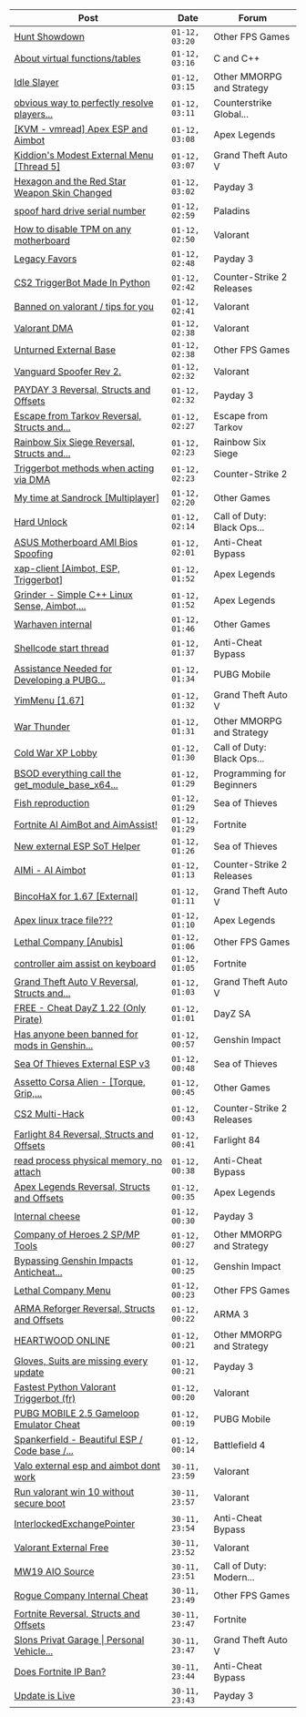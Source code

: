 |Post|Date|Forum|
|----|----|-----|
|[Hunt Showdown](https://www.unknowncheats.me/forum/other-fps-games/350352-hunt-showdown.html)|`01-12, 03:20`|Other FPS Games|
|[About virtual functions/tables](https://www.unknowncheats.me/forum/c-and-c-/612982-virtual-functions-tables.html)|`01-12, 03:16`|C and C++|
|[Idle Slayer](https://www.unknowncheats.me/forum/other-mmorpg-and-strategy/583257-idle-slayer.html)|`01-12, 03:15`|Other MMORPG and Strategy|
|[obvious way to perfectly resolve players...](https://www.unknowncheats.me/forum/counterstrike-global-offensive/611708-obvious-perfectly-resolve-players-legacy.html)|`01-12, 03:11`|Counterstrike Global...|
|[\[KVM - vmread\] Apex ESP and Aimbot](https://www.unknowncheats.me/forum/apex-legends/406426-kvm-vmread-apex-esp-aimbot.html)|`01-12, 03:08`|Apex Legends|
|[Kiddion's Modest External Menu \[Thread 5\]](https://www.unknowncheats.me/forum/grand-theft-auto-v/576854-kiddions-modest-external-menu-thread-5-a.html)|`01-12, 03:07`|Grand Theft Auto V|
|[Hexagon and the Red Star Weapon Skin Changed](https://www.unknowncheats.me/forum/payday-3-a/613234-hexagon-red-star-weapon-skin-changed.html)|`01-12, 03:02`|Payday 3|
|[spoof hard drive serial number](https://www.unknowncheats.me/forum/paladins/612858-spoof-hard-drive-serial.html)|`01-12, 02:59`|Paladins|
|[How to disable TPM on any motherboard](https://www.unknowncheats.me/forum/valorant/613232-disable-tpm-motherboard.html)|`01-12, 02:50`|Valorant|
|[Legacy Favors](https://www.unknowncheats.me/forum/payday-3-a/613231-legacy-favors.html)|`01-12, 02:48`|Payday 3|
|[CS2 TriggerBot Made In Python](https://www.unknowncheats.me/forum/counter-strike-2-releases/608773-cs2-triggerbot-python.html)|`01-12, 02:42`|Counter-Strike 2 Releases|
|[Banned on valorant / tips for you](https://www.unknowncheats.me/forum/valorant/613229-banned-valorant-tips.html)|`01-12, 02:41`|Valorant|
|[Valorant DMA](https://www.unknowncheats.me/forum/valorant/424639-valorant-dma.html)|`01-12, 02:38`|Valorant|
|[Unturned External Base](https://www.unknowncheats.me/forum/other-fps-games/613227-unturned-external-base.html)|`01-12, 02:38`|Other FPS Games|
|[Vanguard Spoofer Rev 2.](https://www.unknowncheats.me/forum/valorant/612562-vanguard-spoofer-rev-2-a.html)|`01-12, 02:32`|Valorant|
|[PAYDAY 3 Reversal, Structs and Offsets](https://www.unknowncheats.me/forum/payday-3-a/601253-payday-3-reversal-structs-offsets.html)|`01-12, 02:32`|Payday 3|
|[Escape from Tarkov Reversal, Structs and...](https://www.unknowncheats.me/forum/escape-from-tarkov/226519-escape-tarkov-reversal-structs-offsets.html)|`01-12, 02:27`|Escape from Tarkov|
|[Rainbow Six Siege Reversal, Structs and...](https://www.unknowncheats.me/forum/rainbow-six-siege/255148-rainbow-six-siege-reversal-structs-offsets.html)|`01-12, 02:23`|Rainbow Six Siege|
|[Triggerbot methods when acting via DMA](https://www.unknowncheats.me/forum/counter-strike-2-a/613146-triggerbot-methods-acting-via-dma.html)|`01-12, 02:23`|Counter-Strike 2|
|[My time at Sandrock \[Multiplayer\]](https://www.unknowncheats.me/forum/other-games/612052-time-sandrock-multiplayer.html)|`01-12, 02:20`|Other Games|
|[Hard Unlock](https://www.unknowncheats.me/forum/call-of-duty-black-ops-cold-war/613030-hard-unlock.html)|`01-12, 02:14`|Call of Duty: Black Ops...|
|[ASUS Motherboard AMI Bios Spoofing](https://www.unknowncheats.me/forum/anti-cheat-bypass/410818-asus-motherboard-ami-bios-spoofing.html)|`01-12, 02:01`|Anti-Cheat Bypass|
|[xap-client \[Aimbot, ESP, Triggerbot\]](https://www.unknowncheats.me/forum/apex-legends/606842-xap-client-aimbot-esp-triggerbot.html)|`01-12, 01:52`|Apex Legends|
|[Grinder - Simple C++ Linux Sense, Aimbot,...](https://www.unknowncheats.me/forum/apex-legends/605888-grinder-simple-linux-sense-aimbot-triggerbot.html)|`01-12, 01:52`|Apex Legends|
|[Warhaven internal](https://www.unknowncheats.me/forum/other-games/610890-warhaven-internal.html)|`01-12, 01:46`|Other Games|
|[Shellcode start thread](https://www.unknowncheats.me/forum/anti-cheat-bypass/613226-shellcode-start-thread.html)|`01-12, 01:37`|Anti-Cheat Bypass|
|[Assistance Needed for Developing a PUBG...](https://www.unknowncheats.me/forum/pubg-mobile/594183-assistance-developing-pubg-mobile-pak-file-extraction-tool.html)|`01-12, 01:34`|PUBG Mobile|
|[YimMenu \[1.67\]](https://www.unknowncheats.me/forum/grand-theft-auto-v/476972-yimmenu-1-67-a.html)|`01-12, 01:32`|Grand Theft Auto V|
|[War Thunder](https://www.unknowncheats.me/forum/other-mmorpg-and-strategy/85949-war-thunder.html)|`01-12, 01:31`|Other MMORPG and Strategy|
|[Cold War XP Lobby](https://www.unknowncheats.me/forum/call-of-duty-black-ops-cold-war/611675-cold-war-xp-lobby.html)|`01-12, 01:30`|Call of Duty: Black Ops...|
|[BSOD everything call the get_module_base_x64...](https://www.unknowncheats.me/forum/programming-for-beginners/613197-bsod-call-get_module_base_x64-kernel.html)|`01-12, 01:29`|Programming for Beginners|
|[Fish reproduction](https://www.unknowncheats.me/forum/sea-of-thieves/613095-fish-reproduction.html)|`01-12, 01:29`|Sea of Thieves|
|[Fortnite AI AimBot and AimAssist!](https://www.unknowncheats.me/forum/fortnite/612707-fortnite-ai-aimbot-aimassist.html)|`01-12, 01:29`|Fortnite|
|[New external ESP SoT Helper](https://www.unknowncheats.me/forum/sea-of-thieves/581265-external-esp-sot-helper.html)|`01-12, 01:26`|Sea of Thieves|
|[AIMi - AI Aimbot](https://www.unknowncheats.me/forum/counter-strike-2-releases/609872-aimi-ai-aimbot.html)|`01-12, 01:13`|Counter-Strike 2 Releases|
|[BincoHaX for 1.67 \[External\]](https://www.unknowncheats.me/forum/grand-theft-auto-v/250308-bincohax-1-67-external.html)|`01-12, 01:11`|Grand Theft Auto V|
|[Apex linux trace file???](https://www.unknowncheats.me/forum/apex-legends/613033-apex-linux-trace-file.html)|`01-12, 01:10`|Apex Legends|
|[Lethal Company \[Anubis\]](https://www.unknowncheats.me/forum/other-fps-games/611847-lethal-company-anubis.html)|`01-12, 01:06`|Other FPS Games|
|[controller aim assist on keyboard](https://www.unknowncheats.me/forum/fortnite/610609-controller-aim-assist-keyboard.html)|`01-12, 01:05`|Fortnite|
|[Grand Theft Auto V Reversal, Structs and...](https://www.unknowncheats.me/forum/grand-theft-auto-v/144028-grand-theft-auto-reversal-structs-offsets.html)|`01-12, 01:03`|Grand Theft Auto V|
|[FREE - Cheat DayZ 1.22 (Only Pirate)](https://www.unknowncheats.me/forum/dayz-sa/609960-free-cheat-dayz-1-22-pirate.html)|`01-12, 01:01`|DayZ SA|
|[Has anyone been banned for mods in Genshin...](https://www.unknowncheats.me/forum/genshin-impact/612545-banned-mods-genshin-impact.html)|`01-12, 00:57`|Genshin Impact|
|[Sea Of Thieves External ESP v3](https://www.unknowncheats.me/forum/sea-of-thieves/382445-sea-thieves-external-esp-v3.html)|`01-12, 00:48`|Sea of Thieves|
|[Assetto Corsa Alien - \[Torque, Grip,...](https://www.unknowncheats.me/forum/other-games/511184-assetto-corsa-alien-torque-grip-downforce.html)|`01-12, 00:45`|Other Games|
|[CS2 Multi-Hack](https://www.unknowncheats.me/forum/counter-strike-2-releases/612870-cs2-multi-hack.html)|`01-12, 00:43`|Counter-Strike 2 Releases|
|[Farlight 84 Reversal, Structs and Offsets](https://www.unknowncheats.me/forum/farlight-84-a/580566-farlight-84-reversal-structs-offsets.html)|`01-12, 00:41`|Farlight 84|
|[read process physical memory, no attach](https://www.unknowncheats.me/forum/anti-cheat-bypass/444289-read-process-physical-memory-attach.html)|`01-12, 00:38`|Anti-Cheat Bypass|
|[Apex Legends Reversal, Structs and Offsets](https://www.unknowncheats.me/forum/apex-legends/319804-apex-legends-reversal-structs-offsets.html)|`01-12, 00:35`|Apex Legends|
|[Internal cheese](https://www.unknowncheats.me/forum/payday-3-a/611723-internal-cheese.html)|`01-12, 00:30`|Payday 3|
|[Company of Heroes 2 SP/MP Tools](https://www.unknowncheats.me/forum/other-mmorpg-and-strategy/472523-company-heroes-2-sp-mp-tools.html)|`01-12, 00:27`|Other MMORPG and Strategy|
|[Bypassing Genshin Impacts Anticheat...](https://www.unknowncheats.me/forum/genshin-impact/612386-bypassing-genshin-impacts-anticheat-hoyoprotect.html)|`01-12, 00:25`|Genshin Impact|
|[Lethal Company Menu](https://www.unknowncheats.me/forum/other-fps-games/613045-lethal-company-menu.html)|`01-12, 00:23`|Other FPS Games|
|[ARMA Reforger Reversal, Structs and Offsets](https://www.unknowncheats.me/forum/arma-3-a/499858-arma-reforger-reversal-structs-offsets.html)|`01-12, 00:22`|ARMA 3|
|[HEARTWOOD ONLINE](https://www.unknowncheats.me/forum/other-mmorpg-and-strategy/597778-heartwood-online.html)|`01-12, 00:21`|Other MMORPG and Strategy|
|[Gloves, Suits are missing every update](https://www.unknowncheats.me/forum/payday-3-a/613209-gloves-suits-missing-update.html)|`01-12, 00:21`|Payday 3|
|[Fastest Python Valorant Triggerbot (fr)](https://www.unknowncheats.me/forum/valorant/612762-fastest-python-valorant-triggerbot-fr.html)|`01-12, 00:20`|Valorant|
|[PUBG MOBILE 2.5 Gameloop Emulator Cheat](https://www.unknowncheats.me/forum/pubg-mobile/576303-pubg-mobile-2-5-gameloop-emulator-cheat.html)|`01-12, 00:19`|PUBG Mobile|
|[Spankerfield - Beautiful ESP / Code base /...](https://www.unknowncheats.me/forum/battlefield-4-a/493695-spankerfield-beautiful-esp-code-base-clean-screenshots.html)|`01-12, 00:14`|Battlefield 4|
|[Valo external esp and aimbot dont work](https://www.unknowncheats.me/forum/valorant/613127-valo-external-esp-aimbot-dont.html)|`30-11, 23:59`|Valorant|
|[Run valorant win 10 without secure boot](https://www.unknowncheats.me/forum/valorant/613188-run-valorant-win-10-secure-boot.html)|`30-11, 23:57`|Valorant|
|[InterlockedExchangePointer](https://www.unknowncheats.me/forum/anti-cheat-bypass/613056-interlockedexchangepointer.html)|`30-11, 23:54`|Anti-Cheat Bypass|
|[Valorant External Free](https://www.unknowncheats.me/forum/valorant/612035-valorant-external-free.html)|`30-11, 23:52`|Valorant|
|[MW19 AIO Source](https://www.unknowncheats.me/forum/call-of-duty-modern-warfare/605421-mw19-aio-source.html)|`30-11, 23:51`|Call of Duty: Modern...|
|[Rogue Company Internal Cheat](https://www.unknowncheats.me/forum/other-fps-games/604154-rogue-company-internal-cheat.html)|`30-11, 23:49`|Other FPS Games|
|[Fortnite Reversal, Structs and Offsets](https://www.unknowncheats.me/forum/fortnite/235061-fortnite-reversal-structs-offsets.html)|`30-11, 23:47`|Fortnite|
|[Slons Privat Garage \| Personal Vehicle...](https://www.unknowncheats.me/forum/grand-theft-auto-v/612605-slons-privat-garage-personal-vehicle-spawner-swapper.html)|`30-11, 23:47`|Grand Theft Auto V|
|[Does Fortnite IP Ban?](https://www.unknowncheats.me/forum/anti-cheat-bypass/612491-fortnite-ip-ban.html)|`30-11, 23:44`|Anti-Cheat Bypass|
|[Update is Live](https://www.unknowncheats.me/forum/payday-3-a/613168-update-live.html)|`30-11, 23:43`|Payday 3|
